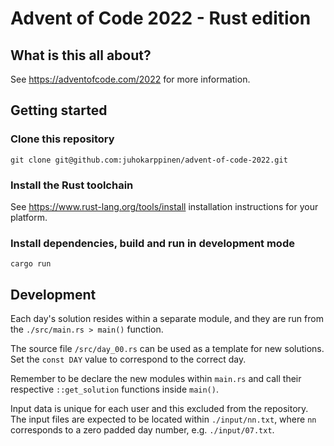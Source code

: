 # Advent of Code 2022 - Rust edition

## What is this all about?

See https://adventofcode.com/2022 for more information.

## Getting started

### Clone this repository

```shell
git clone git@github.com:juhokarppinen/advent-of-code-2022.git
```

### Install the Rust toolchain

See https://www.rust-lang.org/tools/install installation instructions for your platform.

### Install dependencies, build and run in development mode

```shell
cargo run
```

## Development

Each day's solution resides within a separate module, and they are run from the `./src/main.rs > main()` function.

The source file `/src/day_00.rs` can be used as a template for new solutions. Set the `const DAY` value to correspond to the correct day.

Remember to be declare the new modules within `main.rs` and call their respective `::get_solution` functions inside `main()`.

Input data is unique for each user and this excluded from the repository. The input files are expected to be located within `./input/nn.txt`, where `nn` corresponds to a zero padded day number, e.g. `./input/07.txt`.
